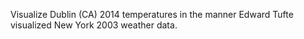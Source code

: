 
Visualize Dublin (CA) 2014 temperatures in the manner Edward Tufte visualized New York
2003 weather data.

